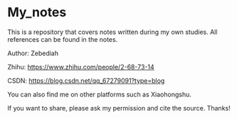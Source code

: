 # My_notes
This is a repository that covers notes written during my own studies. All references can be found in the notes.

Author: Zebediah

Zhihu: https://www.zhihu.com/people/2-68-73-14

CSDN: https://blog.csdn.net/qq_67279091?type=blog

You can also find me on other platforms such as Xiaohongshu.

If you want to share, please ask my permission and cite the source. Thanks!
